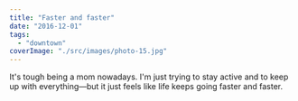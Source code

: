 ```yaml
---
title: "Faster and faster"
date: "2016-12-01"
tags: 
  - "downtown"
coverImage: "./src/images/photo-15.jpg"
---
```


It's tough being a mom nowadays. I'm just trying to stay active and to keep up with everything—but it just feels like life keeps going faster and faster.
